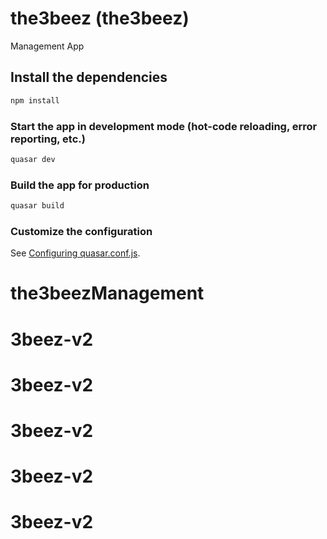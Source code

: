 # the3beez (the3beez)

Management App

## Install the dependencies
```bash
npm install
```

### Start the app in development mode (hot-code reloading, error reporting, etc.)
```bash
quasar dev
```

### Build the app for production
```bash
quasar build
```

### Customize the configuration
See [Configuring quasar.conf.js](https://quasar.dev/quasar-cli/quasar-conf-js).
# the3beezManagement
# 3beez-v2
# 3beez-v2
# 3beez-v2
# 3beez-v2
# 3beez-v2
